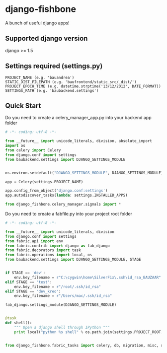 # django-fishbone
A bunch of useful django apps!

## Supported django version
django >= 1.5

## Settings required (settings.py)
```
PROJECT_NAME (e.g. 'bauandrea')
STATIC_DIST_FILEPATH (e.g. 'baufrontend/static_src/_dist/')
PROJECT_EPOCH_TIME (e.g. datetime.strptime('13/12/2012', DATE_FORMAT))
SETTINGS_PATH (e.g. 'baubackend.settings')
```

## Quick Start
Do you need to create a celery_manager_app.py into your backend app folder
```python
# -*- coding: utf-8 -*-

from __future__ import unicode_literals, division, absolute_import
import os
from celery import Celery
from django.conf import settings
from baubackend.settings import DJANGO_SETTINGS_MODULE


os.environ.setdefault("DJANGO_SETTINGS_MODULE", DJANGO_SETTINGS_MODULE)

app = Celery(settings.PROJECT_NAME)

app.config_from_object('django.conf:settings')
app.autodiscover_tasks(lambda: settings.INSTALLED_APPS)

from django_fishbone.celery_manager.signals import *
```

Do you need to create a fabfile.py into your project root folder
```python
# -*- coding: utf-8 -*-

from __future__ import unicode_literals, division
from django.conf import settings
from fabric.api import env
from fabric.contrib import django as fab_django
from fabric.decorators import task
from fabric.operations import local, os
from baubackend.settings import DJANGO_SETTINGS_MODULE, STAGE


if STAGE == 'dev':
    env.key_filename = r"C:\cygwin\home\SilverFix\.ssh\id_rsa_BAUZAAR"
elif STAGE == 'test':
    env.key_filename = r"/root/.ssh/id_rsa"
elif STAGE == 'dev_kreo':
    env.key_filename = r"/Users/mac/.ssh/id_rsa"

fab_django.settings_module(DJANGO_SETTINGS_MODULE)


@task
def shell():
    """ Open a django shell through IPython """
    print local("python %s shell" % os.path.join(settings.PROJECT_ROOT, 'manage.py'))


from django_fishbone.fabric_tasks import celery, db, migration, misc, srv, git
```